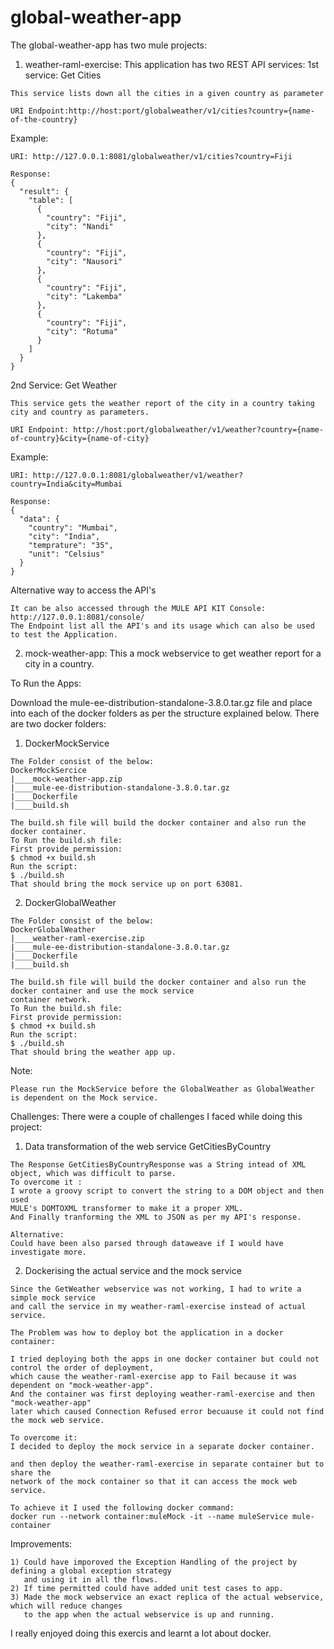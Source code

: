 # global-weather-app

The global-weather-app has two mule projects:
1) weather-raml-exercise: This application has two REST API services:
1st service: Get Cities
```
This service lists down all the cities in a given country as parameter

URI Endpoint:http://host:port/globalweather/v1/cities?country={name-of-the-country}
```
Example:
```
URI: http://127.0.0.1:8081/globalweather/v1/cities?country=Fiji

Response:
{
  "result": {
    "table": [
      {
        "country": "Fiji",
        "city": "Nandi"
      },
      {
        "country": "Fiji",
        "city": "Nausori"
      },
      {
        "country": "Fiji",
        "city": "Lakemba"
      },
      {
        "country": "Fiji",
        "city": "Rotuma"
      }
    ]
  }
}

```
2nd Service: Get Weather

```
This service gets the weather report of the city in a country taking city and country as parameters.

URI Endpoint: http://host:port/globalweather/v1/weather?country={name-of-country}&city={name-of-city}
```
Example:
```
URI: http://127.0.0.1:8081/globalweather/v1/weather?country=India&city=Mumbai

Response:
{
  "data": {
    "country": "Mumbai",
    "city": "India",
    "temprature": "35",
    "unit": "Celsius"
  }
}
```
Alternative way to access the API's
```
It can be also accessed through the MULE API KIT Console:
http://127.0.0.1:8081/console/
The Endpoint list all the API's and its usage which can also be used to test the Application.
```

2) mock-weather-app: This a mock webservice to get weather report for a city in a country.

To Run the Apps:

Download the mule-ee-distribution-standalone-3.8.0.tar.gz file and place into each of the docker folders 
as per the structure explained below.
There are two docker folders:
1) DockerMockService
```
The Folder consist of the below:
DockerMockSercice
|____mock-weather-app.zip
|____mule-ee-distribution-standalone-3.8.0.tar.gz
|____Dockerfile
|____build.sh

The build.sh file will build the docker container and also run the docker container.
To Run the build.sh file:
First provide permission:
$ chmod +x build.sh
Run the script:
$ ./build.sh
That should bring the mock service up on port 63081.

```
2) DockerGlobalWeather
```
The Folder consist of the below:
DockerGlobalWeather
|____weather-raml-exercise.zip
|____mule-ee-distribution-standalone-3.8.0.tar.gz
|____Dockerfile
|____build.sh

The build.sh file will build the docker container and also run the docker container and use the mock service 
container network.
To Run the build.sh file:
First provide permission:
$ chmod +x build.sh
Run the script:
$ ./build.sh
That should bring the weather app up.
```
Note:
```
Please run the MockService before the GlobalWeather as GlobalWeather is dependent on the Mock service.
```

Challenges:
There were a couple of challenges I faced while doing this project:
1) Data transformation of the web service GetCitiesByCountry
```
The Response GetCitiesByCountryResponse was a String intead of XML object, which was difficult to parse. 
To overcome it :
I wrote a groovy script to convert the string to a DOM object and then used 
MULE's DOMTOXML transformer to make it a proper XML. 
And Finally tranforming the XML to JSON as per my API's response.

Alternative:
Could have been also parsed through dataweave if I would have investigate more.
```
2) Dockerising the actual service and the mock service
```
Since the GetWeather webservice was not working, I had to write a simple mock service 
and call the service in my weather-raml-exercise instead of actual service.

The Problem was how to deploy bot the application in a docker container:

I tried deploying both the apps in one docker container but could not control the order of deployment, 
which cause the weather-raml-exercise app to Fail because it was dependent on "mock-weather-app".
And the container was first deploying weather-raml-exercise and then "mock-weather-app" 
later which caused Connection Refused error becuause it could not find the mock web service.

To overcome it:
I decided to deploy the mock service in a separate docker container.

and then deploy the weather-raml-exercise in separate container but to share the 
network of the mock container so that it can access the mock web service.

To achieve it I used the following docker command:
docker run --network container:muleMock -it --name muleService mule-container

```
Improvements:
```
1) Could have imporoved the Exception Handling of the project by defining a global exception strategy 
   and using it in all the flows.
2) If time permitted could have added unit test cases to app.
3) Made the mock webservice an exact replica of the actual webservice, which will reduce changes 
   to the app when the actual webservice is up and running.
```

I really enjoyed doing this exercis and learnt a lot about docker.
